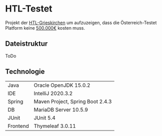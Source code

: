 # HTL-Testet

Projekt der [HTL-Grieskirchen](https://htl-grieskirchen.at) um aufzuzeigen, dass die Österreich-Testet Platform keine [500.000€](https://www.derstandard.at/story/2000124080479/500-000-euro-fuer-oesterreich-testet-kritik-an-kosten-fuer) kosten muss.

## Dateistruktur

ToDo

## Technologie

| | |
|-|-|
| Java | Oracle OpenJDK 15.0.2 |
| IDE  | IntelliJ 2020.3.2 |
| Spring | Maven Project, Spring Boot 2.4.3 |
| DB | MariaDB Server 10.5.9 |
| JUnit | JUnit 5.4 |
| Frontend | Thymeleaf 3.0.11 |
